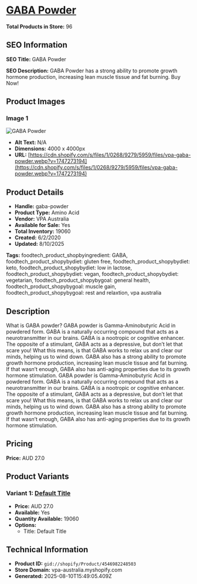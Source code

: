 # [GABA Powder](https://vpa-australia.myshopify.com/products/gaba-powder)

**Total Products in Store:** 96

## SEO Information

**SEO Title:** GABA Powder

**SEO Description:** GABA Powder has a strong ability to promote growth hormone production, increasing lean muscle tissue and fat burning. Buy Now!

## Product Images

### Image 1
![GABA Powder](https://cdn.shopify.com/s/files/1/0268/9279/5959/files/vpa-gaba-powder.webp?v=1747273194)

- **Alt Text:** N/A
- **Dimensions:** 4000 x 4000px
- **URL:** [https://cdn.shopify.com/s/files/1/0268/9279/5959/files/vpa-gaba-powder.webp?v=1747273194](https://cdn.shopify.com/s/files/1/0268/9279/5959/files/vpa-gaba-powder.webp?v=1747273194)

## Product Details

- **Handle:** gaba-powder
- **Product Type:** Amino Acid
- **Vendor:** VPA Australia
- **Available for Sale:** Yes
- **Total Inventory:** 19060
- **Created:** 6/2/2020
- **Updated:** 8/10/2025

**Tags:** foodtech_product_shopbyingredient: GABA, foodtech_product_shopybydiet: gluten free, foodtech_product_shopybydiet: keto, foodtech_product_shopybydiet: low in lactose, foodtech_product_shopybydiet: vegan, foodtech_product_shopybydiet: vegetarian, foodtech_product_shopybygoal: general health, foodtech_product_shopybygoal: muscle gain, foodtech_product_shopybygoal: rest and relaxtion, vpa australia

## Description

What is GABA powder? GABA powder is Gamma-Aminobutyric Acid in powdered form. GABA is a naturally occurring compound that acts as a neurotransmitter in our brains. GABA is a nootropic or cognitive enhancer. The opposite of a stimulant, GABA acts as a depressive, but don’t let that scare you! What this means, is that GABA works to relax us and clear our minds, helping us to wind down. GABA also has a strong ability to promote growth hormone production, increasing lean muscle tissue and fat burning. If that wasn’t enough, GABA also has anti-aging properties due to its growth hormone stimulation. GABA powder is Gamma-Aminobutyric Acid in powdered form. GABA is a naturally occurring compound that acts as a neurotransmitter in our brains. GABA is a nootropic or cognitive enhancer. The opposite of a stimulant, GABA acts as a depressive, but don’t let that scare you! What this means, is that GABA works to relax us and clear our minds, helping us to wind down. GABA also has a strong ability to promote growth hormone production, increasing lean muscle tissue and fat burning. If that wasn’t enough, GABA also has anti-aging properties due to its growth hormone stimulation.

## Pricing

**Price:** AUD 27.0

## Product Variants

### Variant 1: [Default Title](https://vpa-australia.myshopify.com/products/gaba-powder)

- **Price:** AUD 27.0
- **Available:** Yes
- **Quantity Available:** 19060
- **Options:**
  - Title: Default Title

## Technical Information

- **Product ID:** `gid://shopify/Product/4546982248503`
- **Store Domain:** vpa-australia.myshopify.com
- **Generated:** 2025-08-10T15:49:05.409Z

